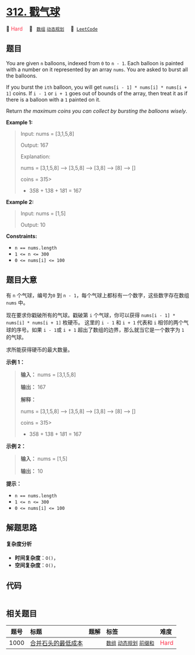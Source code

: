 # [312. 戳气球](https://leetcode.com/problems/burst-balloons)

🔴 <font color=#ff334b>Hard</font>&emsp; 🔖&ensp; [`数组`](/tag/array.md) [`动态规划`](/tag/dynamic-programming.md)&emsp; 🔗&ensp;[`LeetCode`](https://leetcode.com/problems/burst-balloons)

## 题目

You are given `n` balloons, indexed from `0` to `n - 1`. Each balloon is
painted with a number on it represented by an array `nums`. You are asked to
burst all the balloons.

If you burst the `ith` balloon, you will get `nums[i - 1] * nums[i] * nums[i +
1]` coins. If `i - 1` or `i + 1` goes out of bounds of the array, then treat
it as if there is a balloon with a `1` painted on it.

Return _the maximum coins you can collect by bursting the balloons wisely_.



**Example 1:**

> Input: nums = [3,1,5,8]
> 
> Output: 167
> 
> Explanation:
> 
> nums = [3,1,5,8] --> [3,5,8] --> [3,8] --> [8] --> []
> 
> coins =  3*1*5> 
> +   3*5*8   +  1*3*8  + 1*8*1 = 167

**Example 2:**

> Input: nums = [1,5]
> 
> Output: 10

**Constraints:**

  * `n == nums.length`
  * `1 <= n <= 300`
  * `0 <= nums[i] <= 100`


## 题目大意

有 `n` 个气球，编号为`0` 到 `n - 1`，每个气球上都标有一个数字，这些数字存在数组 `nums` 中。

现在要求你戳破所有的气球。戳破第 `i` 个气球，你可以获得 `nums[i - 1] * nums[i] * nums[i + 1]` 枚硬币。 这里的
`i - 1` 和 `i + 1` 代表和 `i` 相邻的两个气球的序号。如果 `i - 1`或 `i + 1` 超出了数组的边界，那么就当它是一个数字为
`1` 的气球。

求所能获得硬币的最大数量。



**示例 1：**

> 
> 
> 
> 
> 
> **输入：** nums = [3,1,5,8]
> 
> **输出：** 167
> 
> **解释：**
> 
> nums = [3,1,5,8] --> [3,5,8] --> [3,8] --> [8] --> []
> 
> coins =  3*1*5> 
> +   3*5*8   +  1*3*8  + 1*8*1 = 167

**示例 2：**

> 
> 
> 
> 
> 
> **输入：** nums = [1,5]
> 
> **输出：** 10
> 
> 



**提示：**

  * `n == nums.length`
  * `1 <= n <= 300`
  * `0 <= nums[i] <= 100`


## 解题思路

#### 复杂度分析

- **时间复杂度**：`O()`，
- **空间复杂度**：`O()`，

## 代码

```javascript

```

## 相关题目

<!-- prettier-ignore -->
| 题号 | 标题 | 题解 | 标签 | 难度 |
| :------: | :------ | :------: | :------ | :------ |
| 1000 | [合并石头的最低成本](https://leetcode.com/problems/minimum-cost-to-merge-stones) |  |  [`数组`](/tag/array.md) [`动态规划`](/tag/dynamic-programming.md) [`前缀和`](/tag/prefix-sum.md) | <font color=#ff334b>Hard</font> |
